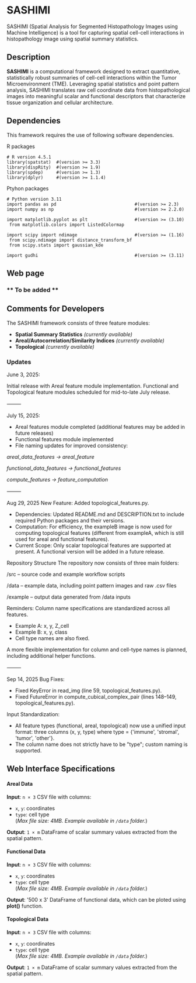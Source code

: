 # SASHIMI
SASHIMI (Spatial Analysis for Segmented Histopathology Images using Machine Intelligence) is a tool for capturing spatial cell-cell interactions in histopathology image using spatial summary statistics.

## Description
**SASHIMI** is a computational framework designed to extract quantitative, statistically robust summaries of cell-cell interactions within the Tumor Microenvironment (TME). Leveraging spatial statistics and point pattern analysis, SASHIMI translates raw cell coordinate data from histopathological images into meaningful scalar and functional descriptors that characterize tissue organization and cellular architecture.

## Dependencies
This framework requires the use of following software dependencies. 

R packages
```{r}
# R version 4.5.1
library(spatstat)  #(version >= 3.3)
library(dispRity)  #(version >= 1.9)
library(spdep)     #(version >= 1.3)
library(dplyr)     #(version >= 1.1.4)
```

Ptyhon packages
```{python}
# Python version 3.11
import pandas as pd                              #(version >= 2.3)
import numpy as np                               #(version >= 2.2.0)

import matplotlib.pyplot as plt                  #(version >= (3.10)
 from matplotlib.colors import ListedColormap

import scipy import ndimage                      #(version >= (1.16)
 from scipy.ndimage import distance_transform_bf
 from scipy.stats import gaussian_kde

import gudhi                                     #(version >= (3.11)

```
## Web page
### ** To be added ** 

## Comments for Developers

The SASHIMI framework consists of three feature modules:

- **Spatial Summary Statistics** *(currently available)*
- **Areal/Autocorrelation/Similarity Indices** *(currently available)*
- **Topological** *(currently available)*

### Updates
June 3, 2025: 

Initial release with Areal feature module implementation. Functional and Topological feature modules scheduled for mid-to-late July release.

⸻

July 15, 2025:

- Areal features module completed (additional features may be added in future releases)
- Functional features module implemented
- File naming updates for improved consistency:

 *areal_data_features → areal_feature*
 
 *functional_data_features → functional_features*
 
 *compute_features → feature_computation* 
 
⸻

Aug 29, 2025
New Feature: Added topological_features.py.
- Dependencies: Updated README.md and DESCRIPTION.txt to include required Python packages and their versions.
- Computation: For efficiency, the exampleB image is now used for computing topological features (different from exampleA, which is still used for areal and functional features).
- Current Scope: Only scalar topological features are supported at present. A functional version will be added in a future release.

Repository Structure
The repository now consists of three main folders:

/src – source code and example workflow scripts

/data – example data, including point pattern images and raw .csv files

/example – output data generated from /data inputs

Reminders:
Column name specifications are standardized across all features.
- Example A: x, y, Z_cell
- Example B: x, y, class
- Cell type names are also fixed.
  
A more flexible implementation for column and cell-type names is planned, including additional helper functions.

⸻

Sep 14, 2025
Bug Fixes:
- Fixed KeyError in read_img (line 59, topological_features.py).
- Fixed FutureError in compute_cubical_complex_pair (lines 148–149, topological_features.py).

Input Standardization:
- All feature types (functional, areal, topological) now use a unified input format: three columns (x, y, type) where type = {'immune', 'stromal', 'tumor', 'other'}.
- The column name does not strictly have to be "type"; custom naming is supported.


## Web Interface Specifications

#### Areal Data  
**Input**: `n × 3` CSV file with columns:
- `x`, `y`: coordinates  
- `type`: cell type  
(*Max file size: 4MB. Example available in `/data` folder.*)

**Output**: `1 × m` DataFrame of scalar summary values extracted from the spatial pattern.

#### Functional Data  
**Input**: `n × 3` CSV file with columns:
- `x`, `y`: coordinates  
- `type`: cell type  
(*Max file size: 4MB. Example available in `/data` folder.*)

**Output**: '500 x 3' DataFrame of functional data, which can be ploted using **plot()** function.

#### Topological Data  
**Input**: `n × 3` CSV file with columns:
- `x`, `y`: coordinates  
- `type`: cell type  
(*Max file size: 4MB. Example available in `/data` folder.*)

**Output**: `1 × m` DataFrame of scalar summary values extracted from the spatial pattern.

